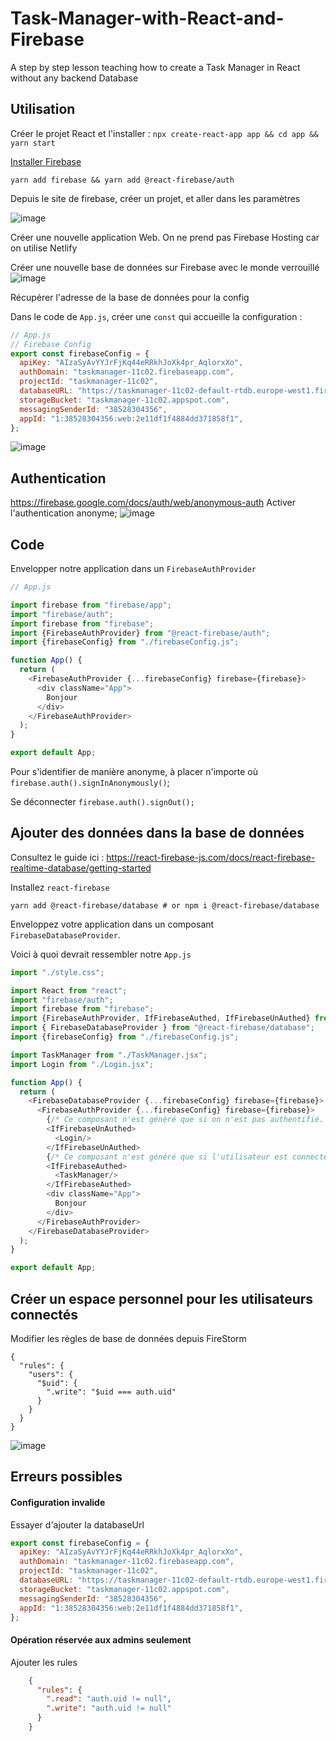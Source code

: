 # Task-Manager-with-React-and-Firebase
A step by step lesson teaching how to create a Task Manager in React without any backend Database 



## Utilisation 

Créer le projet React et l'installer : `npx create-react-app app && cd app && yarn start`

[Installer Firebase ](https://react-firebase-js.com/docs/react-firebase-auth/getting-started)

`yarn add firebase && yarn add @react-firebase/auth`

Depuis le site de firebase, créer un projet, et aller dans les paramètres

![image](https://user-images.githubusercontent.com/16031936/114735011-14129b00-9d45-11eb-91a3-fe756fc2e8b0.png)


Créer une nouvelle application Web. On ne prend pas Firebase Hosting car on utilise Netlify


Créer une nouvelle base de données sur Firebase avec le monde verrouillé
![image](https://user-images.githubusercontent.com/16031936/114749850-a7eb6380-9d53-11eb-83ea-4102716b69d3.png)

Récupérer l'adresse de la base de données pour la config

Dans le code de `App.js`, créer une `const` qui accueille la configuration : 

```js
// App.js
// Firebase Config
export const firebaseConfig = {
  apiKey: "AIzaSyAvYYJrFjKq44eRRkhJoXk4pr_AqlorxXo",
  authDomain: "taskmanager-11c02.firebaseapp.com",
  projectId: "taskmanager-11c02",
  databaseURL: "https://taskmanager-11c02-default-rtdb.europe-west1.firebasedatabase.app/", // Adresse de la base de données
  storageBucket: "taskmanager-11c02.appspot.com",
  messagingSenderId: "38528304356",
  appId: "1:38528304356:web:2e11df1f4884dd371858f1",
};
```

![image](https://user-images.githubusercontent.com/16031936/114735949-f42fa700-9d45-11eb-83a1-8592c8aadaaf.png)

## Authentication 
https://firebase.google.com/docs/auth/web/anonymous-auth
Activer l'authentication anonyme;
![image](https://user-images.githubusercontent.com/16031936/114753749-1cc09c80-9d58-11eb-8b18-d1e880f95b4d.png)

## Code 

Envelopper notre application dans un `FirebaseAuthProvider`

```js
// App.js

import firebase from "firebase/app";
import "firebase/auth";
import firebase from "firebase";
import {FirebaseAuthProvider} from "@react-firebase/auth";
import {firebaseConfig} from "./firebaseConfig.js";

function App() {
  return (
    <FirebaseAuthProvider {...firebaseConfig} firebase={firebase}>
      <div className="App">
        Bonjour
      </div>
    </FirebaseAuthProvider>
  );
}

export default App;
```

Pour s'identifier de manière anonyme, à placer n'importe où 
`firebase.auth().signInAnonymously()`;


Se déconnecter 
`firebase.auth().signOut();`

## Ajouter des données dans la base de données 

Consultez le guide ici : https://react-firebase-js.com/docs/react-firebase-realtime-database/getting-started

Installez `react-firebase`

`yarn add @react-firebase/database # or npm i @react-firebase/database`

Enveloppez votre application dans un composant `FirebaseDatabaseProvider`. 

Voici à quoi devrait ressembler notre `App.js`

```js
import "./style.css";

import React from "react";
import "firebase/auth";
import firebase from "firebase";
import {FirebaseAuthProvider, IfFirebaseAuthed, IfFirebaseUnAuthed} from "@react-firebase/auth";
import { FirebaseDatabaseProvider } from "@react-firebase/database";
import {firebaseConfig} from "./firebaseConfig.js";

import TaskManager from "./TaskManager.jsx";
import Login from "./Login.jsx";

function App() {
  return (
    <FirebaseDatabaseProvider {...firebaseConfig} firebase={firebase}>
      <FirebaseAuthProvider {...firebaseConfig} firebase={firebase}>
        {/* Ce composant n'est généré que si on n'est pas authentifié. */}
        <IfFirebaseUnAuthed>
          <Login/>
        </IfFirebaseUnAuthed>
        {/* Ce composant n'est généré que si l'utilisateur est connecté. */}
        <IfFirebaseAuthed>
          <TaskManager/>
        </IfFirebaseAuthed>
        <div className="App">
          Bonjour
        </div>
      </FirebaseAuthProvider>
    </FirebaseDatabaseProvider>
  );
}

export default App;

```

## Créer un espace personnel pour les utilisateurs connectés 

Modifier les règles de base de données depuis FireStorm 

```
{
  "rules": {
    "users": {
      "$uid": {
        ".write": "$uid === auth.uid"
      }
    }
  }
}
```

![image](https://user-images.githubusercontent.com/16031936/115036089-7bf3ed80-9ecd-11eb-9ff2-663f3427ec91.png)

## Erreurs possibles 

#### Configuration invalide 

Essayer d'ajouter la databaseUrl 

```js
export const firebaseConfig = {
  apiKey: "AIzaSyAvYYJrFjKq44eRRkhJoXk4pr_AqlorxXo",
  authDomain: "taskmanager-11c02.firebaseapp.com",
  projectId: "taskmanager-11c02",
  databaseURL: "https://taskmanager-11c02-default-rtdb.europe-west1.firebasedatabase.app/",
  storageBucket: "taskmanager-11c02.appspot.com",
  messagingSenderId: "38528304356",
  appId: "1:38528304356:web:2e11df1f4884dd371858f1",
};
```

#### Opération réservée aux admins seulement 

Ajouter les rules 
```json
    {
      "rules": {
        ".read": "auth.uid != null",
        ".write": "auth.uid != null"
      }
    }
```


